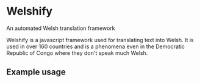 # Welshify
An automated Welsh translation framework

Welshify is a javascript framework used for translating text into Welsh. It is
used in over 160 countries and is a phenomena even in the Democratic Republic of Congo where they don't speak much Welsh. 

## Example usage


